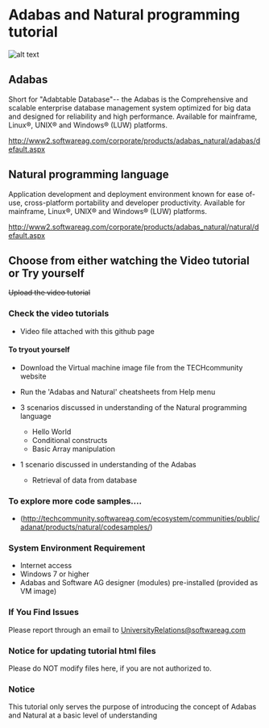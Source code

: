 
# Adabas and Natural programming tutorial 
![alt text](https://cloud.githubusercontent.com/assets/25740455/25524035/259ecbf2-2c09-11e7-877b-585666f26d3f.png)

## Adabas

Short for "Adabtable Database"-- the Adabas is the Comprehensive and scalable enterprise database management system optimized for big data and designed for reliability and high performance. Available for mainframe, Linux®, UNIX® and Windows® (LUW) platforms.

http://www2.softwareag.com/corporate/products/adabas_natural/adabas/default.aspx


## Natural programming language

Application development and deployment environment known for ease of-use, cross-platform portability and developer productivity. Available for mainframe, Linux®, UNIX® and Windows® (LUW) platforms.

http://www2.softwareag.com/corporate/products/adabas_natural/natural/default.aspx


## Choose from either watching the Video tutorial or Try yourself
~~Upload the video tutorial~~
### Check the video tutorials

 * Video file attached with this github page

#### To tryout yourself
 
 * Download the Virtual machine image file from the TECHcommunity website
 * Run the 'Adabas and Natural' cheatsheets from Help menu
 * 3 scenarios discussed in understanding of the Natural programming language
 
    - Hello World
    - Conditional constructs
    - Basic Array manipulation
 * 1 scenario discussed in understanding of the Adabas
 
    - Retrieval of data from database
 
### To explore more code samples....
  - (http://techcommunity.softwareag.com/ecosystem/communities/public/adanat/products/natural/codesamples/)
 
### System Environment Requirement

 * Internet access
 * Windows 7 or higher
 * Adabas and Software AG designer (modules) pre-installed (provided as VM image)
 
  

### If You Find Issues

Please report through an email to UniversityRelations@softwareag.com


### Notice for updating tutorial html files

Please do NOT modify files here, if you are not authorized to.


### Notice

This tutorial only serves the purpose of introducing the concept of Adabas and Natural at a basic level of understanding 

